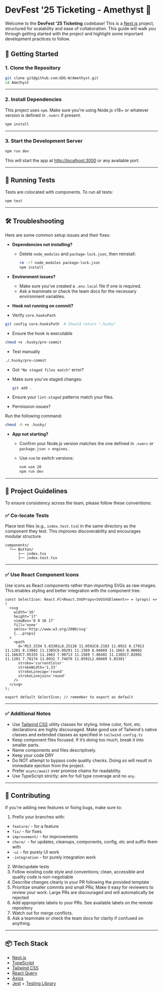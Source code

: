 # DevFest '25 Ticketing - Amethyst 🔮

Welcome to the **DevFest '25 Ticketing** codebase! This is a [Next.js](https://nextjs.org/) project, structured for scalability and ease of collaboration. This guide will walk you through getting started with the project and highlight some important development practices to follow.

## 🚀 Getting Started

### 1. Clone the Repository

```bash
git clone git@github.com:GDG-W/Amethyst.git
cd Amethyst
```

---

### 2. Install Dependencies

This project uses `npm`. Make sure you're using Node.js v18+ or whatever version is defined in `.nvmrc` if present.

```bash
npm install
```

---

### 3. Start the Development Server

```bash
npm run dev
```

This will start the app at [http://localhost:3000](http://localhost:3000) or any available port.

---

## 🧪 Running Tests

Tests are colocated with components. To run all tests:

```bash
npm test
```

---

## 🛠 Troubleshooting

Here are some common setup issues and their fixes:

- **Dependencies not installing?**
  - Delete `node_modules` and `package-lock.json`, then reinstall:

    ```bash
    rm -rf node_modules package-lock.json
    npm install
    ```

- **Environment issues?**
  - Make sure you’ve created a `.env.local` file if one is required.
  - Ask a teammate or check the team docs for the necessary environment variables.

- **Hook not running on commit?**

- Verify `core.hooksPath`

```bash
git config core.hooksPath  # Should return ".husky"
```

- Ensure the hook is executable

```bash
chmod +x .husky/pre-commit
```

- Test manually

```bash
./.husky/pre-commit
```

- Got `"No staged files match"` error?

- Make sure you've staged changes:

  ```bash
  git add .
  ```

- Ensure your `lint-staged` patterns match your files.

- Permission issues?

Run the following command:

```bash
chmod -R +x .husky/
```

- **App not starting?**
  - Confirm your Node.js version matches the one defined in `.nvmrc` or `package.json > engines`.
  - Use `nvm` to switch versions:

    ```bash
    nvm use 20
    npm run dev
    ```

---

## 🧭 Project Guidelines

To ensure consistency across the team, please follow these conventions:

### ✅ Co-locate Tests

Place test files (e.g., `index.test.tsx`) in the same directory as the component they test. This improves discoverability and encourages modular structure.

```
components/
  └── Button/
      ├── index.tsx
      ├── index.test.tsx
```

---

### ✅ Use React Component Icons

Use icons as React components rather than importing SVGs as raw images. This enables styling and better integration with the component tree.

```tsx
const SelectIcon: React.FC<React.SVGProps<SVGSVGElement>> = (props) => (
  <svg
    width='16'
    height='17'
    viewBox='0 0 16 17'
    fill='none'
    xmlns='http://www.w3.org/2000/svg'
    {...props}
  >
    <path
      d='M13.3334 5.83301L8.25128 11.0592C8.2183 11.0932 8.17913 11.1201 8.13602 11.1385C8.09291 11.1569 8.04669 11.1663 8.00002 11.1663C7.95335 11.1663 7.90713 11.1569 7.86402 11.1385C7.82091 11.1201 7.78174 11.0932 7.74876 11.0592L2.66669 5.83301'
      stroke='currentColor'
      strokeWidth='1.33'
      strokeLinecap='round'
      strokeLinejoin='round'
    />
  </svg>
);

export default SelectIcon; // remember to export as default
```

---

### ✅ Additional Notes

- Use [Tailwind CSS](https://tailwindcss.com/docs) utility classes for styling. Inline color, font, etc. declarations are highly discouraged.
  Make good use of Tailwind's native classes and extended classes as specified in `tailwind.config.ts`
- Keep component files focused. If it’s doing too much, break it into smaller parts.
- Name components and files descriptively.
- Keep your code DRY
- Do NOT attempt to bypass code quality checks. Doing so will result in immediate ejection from the project.
- Prefer `async/await` over promise chains for readability.
- Use TypeScript strictly: aim for full type coverage and no `any`.

---

## 🤝 Contributing

If you're adding new features or fixing bugs, make sure to:

1. Prefix your branches with:

- `feature/` - for a feature
- `fix/` - for fixes
- `improvement/` - for improvements
- `chore/ `- for updates, cleanups, components, config, etc
  and suffix them with
- `-ui` - for purely UI work
- `-integration` - for purely integration work

2. Write/update tests
3. Follow existing code style and conventions; clean, accessible and quality code is non-negotiable
4. Describe changes clearly in your PR following the provided template
5. Prioritize smaller commits and small PRs; Make it easy for reviewers to review your work. Large PRs are discouraged and will automatically be rejected
6. Add appropriate labels to your PRs. See available labels on the remote repository
7. Watch out for merge conflicts.
8. Ask a teammate or check the team docs for clarity if confused on anything.

---

## 📦 Tech Stack

- [Next.js](https://nextjs.org/)
- [TypeScript](https://www.typescriptlang.org/)
- [Tailwind CSS](https://tailwindcss.com/)
- [React Query](https://tanstack.com/query)
- [Axios](https://axios-http.com/)
- [Jest](https://jestjs.io/) + [Testing Library](https://testing-library.com/)
